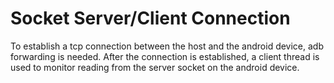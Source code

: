# Socket Server/Client Connection
To establish a tcp connection between the host and the android device, adb forwarding is needed. After the connection is established, a client thread is used to monitor reading from the server socket on the android device. 
